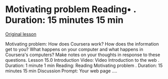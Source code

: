 # Motivating problem Reading• . Duration: 15 minutes 15 min

[Original lesson](https://www.coursera.org/learn/uol-how-computers-work/supplement/p3VSN/motivating-problem)

Motivating problem: How does Coursera work? How does the information get to you? What happens on your computer and what happens in Coursera's computers? Make notes on your thoughts in response to these questions. Lesson 15.0 Introduction Video: Video Introduction to the web . Duration: 1 minute 1 min Reading: Reading Motivating problem . Duration: 15 minutes 15 min Discussion Prompt: Your web page ....

